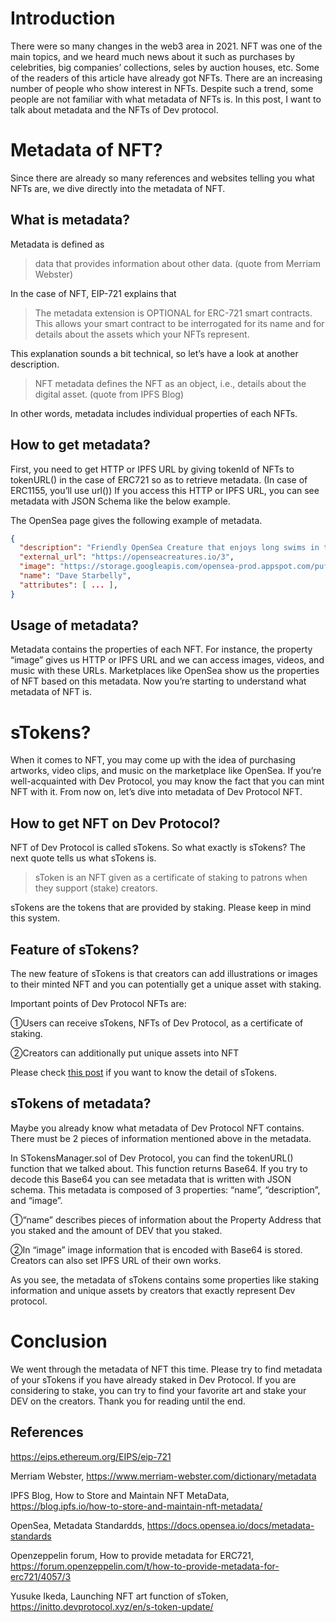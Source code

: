 # Introduction

There were so many changes in the web3 area in 2021. NFT was one of the main topics, and we heard much news about it such as purchases by celebrities, big companies’ collections, seles by auction houses, etc. Some of the readers of this article have already got NFTs. There are an increasing number of people who show interest in NFTs. Despite such a trend, some people are not familiar with what metadata of NFTs is. In this post, I want to talk about metadata and the NFTs of Dev protocol. 

# Metadata of NFT?

Since there are already so many references and websites telling you what NFTs are, we dive directly into the metadata of NFT. 

## What is metadata?

Metadata is defined as 

>data that provides information about other data. (quote from Merriam Webster)

In the case of NFT, EIP-721 explains that 

>The metadata extension is OPTIONAL for ERC-721 smart contracts. This allows your smart contract to be interrogated for its name and for details about the assets which your NFTs represent.

This explanation sounds a bit technical, so let’s have a look at another description.

>NFT metadata defines the NFT as an object, i.e., details about the digital asset. (quote from IPFS Blog)

In other words, metadata includes individual properties of each NFTs.

## How to get metadata?

First, you need to get HTTP or IPFS URL by giving tokenId of NFTs to tokenURL() in the case of ERC721 so as to retrieve metadata. (In case of ERC1155, you’ll use url()) If you access this  HTTP or IPFS URL, you can see metadata with JSON Schema like the below example.

The OpenSea page gives the following example of metadata.

```json
{
  "description": "Friendly OpenSea Creature that enjoys long swims in the ocean.", 
  "external_url": "https://openseacreatures.io/3", 
  "image": "https://storage.googleapis.com/opensea-prod.appspot.com/puffs/3.png", 
  "name": "Dave Starbelly",
  "attributes": [ ... ], 
}
```

## Usage of metadata?

Metadata contains the properties of each NFT. For instance, the property “image” gives us HTTP or IPFS URL and we can access images, videos, and music with these URLs. Marketplaces like OpenSea show us the properties of NFT based on this metadata. Now you’re starting to understand what metadata of NFT is.

# sTokens?

When it comes to NFT, you may come up with the idea of purchasing artworks, video clips, and music on the marketplace like OpenSea. If you’re well-acquainted with Dev Protocol, you may know the fact that you can mint NFT with it. From now on,  let’s dive into metadata of Dev Protocol NFT.

## How to get  NFT on Dev Protocol?

NFT of Dev Protocol is called sTokens. So what exactly is sTokens? The next quote tells us what sTokens is.

>sToken is an NFT given as a certificate of staking to patrons when they support (stake) creators.

sTokens are the tokens that are provided by staking. Please keep in mind this system.

## Feature of sTokens?

The new feature of sTokens is that creators can add illustrations or images to their minted NFT and you can potentially get a unique asset with staking.

Important points of Dev Protocol NFTs are:

①Users can receive sTokens, NFTs of Dev Protocol, as a certificate of staking.

②Creators can additionally put unique assets into NFT

Please check [this post](https://initto.devprotocol.xyz/en/s-token-update/) if you want to know the detail of sTokens.

## sTokens of metadata?

Maybe you already know what metadata of Dev Protocol NFT contains. There must be 2 pieces of information mentioned above in the metadata. 

In STokensManager.sol of Dev Protocol, you can find the tokenURL() function that we talked about.  This function returns Base64. If you try to decode this Base64 you can see metadata that is written with JSON schema. This metadata is composed of 3 properties: “name”, “description”, and “image”.

①“name” describes pieces of information about the Property Address that you staked and the amount of DEV that you  staked.

②In “image” image information that is encoded with Base64 is stored. Creators can also set IPFS URL of their own works.

As you see, the metadata of sTokens contains some properties like staking information and unique assets by creators that exactly represent Dev protocol.

# Conclusion

We went through the metadata of NFT this time. Please try to find metadata of your sTokens if you have already staked in Dev Protocol. If you are considering to stake, you can try to find your favorite art and stake your DEV on the creators. Thank you for reading until the end.


## References

https://eips.ethereum.org/EIPS/eip-721
 
Merriam Webster,
https://www.merriam-webster.com/dictionary/metadata
 
IPFS Blog, How to Store and Maintain NFT MetaData,
https://blog.ipfs.io/how-to-store-and-maintain-nft-metadata/
 
OpenSea, Metadata Standardds,
https://docs.opensea.io/docs/metadata-standards
 
Openzeppelin forum, How to provide metadata for ERC721,
https://forum.openzeppelin.com/t/how-to-provide-metadata-for-erc721/4057/3
 
Yusuke Ikeda, Launching NFT art function of sToken,
https://initto.devprotocol.xyz/en/s-token-update/
